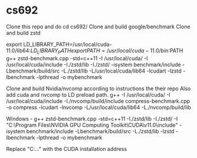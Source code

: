 # cs692
Clone this repo and do cd cs692/
Clone and build google/benchmark 
Clone and build zstd

export LD_LIBRARY_PATH=/usr/local/cuda-11.0/lib64:$LD_LIBRARY_PATH
export PATH=/usr/local/cuda-11.0/bin:$PATH
g++ zstd-benchmark.cpp -std=c++11 -I /usr/local/cuda/ -I /usr/local/cuda/include -I./zstd/lib -I./zstd/ -isystem benchmark/include -Lbenchmark/build/src -L./zstd/lib -L/usr/local/cuda/lib64 -lcudart -lzstd  -lbenchmark -lpthread  -o mybenchmark

Clone and build Nvidia/nvcomp according to instructions the their repo
Also add cuda and nvcomp to LD preload path.
g++ -I /usr/local/cuda/ -I /usr/local/cuda/include -I./nvcomp/build/include compress-benchmark.cpp -o compress -lcudart -lnvcomp -L/usr/local/cuda/lib64 -L./nvcomp/build/lib 

Windows - 
g++ zstd-benchmark.cpp -std=c++11 -I./zstd/lib -I./zstd/ -I "C:\Program Files\NVIDIA GPU Computing Toolkit\CUDA\v11.0\include" -isystem benchmark/include -Lbenchmark/build/src -L./zstd/lib -lzstd -lbenchmark -lpthread -o mybenchmark

Replace "C:\..." with the CUDA installation address
